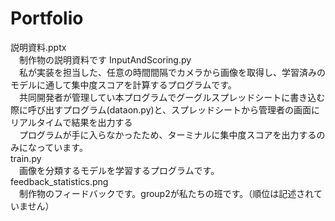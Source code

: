 # Portfolio


説明資料.pptx  
　制作物の説明資料です 
InputAndScoring.py   
　私が実装を担当した、任意の時間間隔でカメラから画像を取得し、学習済みのモデルに通して集中度スコアを計算するプログラムです。   
　共同開発者が管理してい本プログラムでグーグルスプレッドシートに書き込む際に呼び出すプログラム(dataon.py)と、スプレッドシートから管理者の画面にリアルタイムで結果を出力する  
　プログラムが手に入らなかったため、ターミナルに集中度スコアを出力するのみになっています。  
train.py  
　画像を分類するモデルを学習するプログラムです。  
feedback_statistics.png  
　制作物のフィードバックです。group2が私たちの班です。（順位は記述されていません）  
